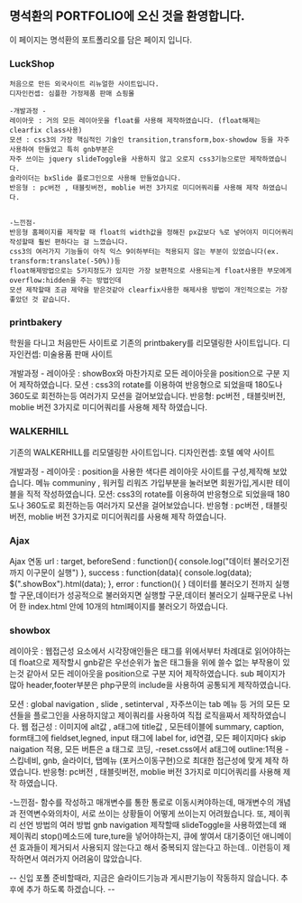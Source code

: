 ## 명석환의 PORTFOLIO에 오신 것을 환영합니다.

 이 페이지는 명석환의 포트폴리오를 담은 페이지 입니다.
 

### LuckShop
```markup
처음으로 만든 외국사이트 리뉴얼한 사이트입니다.
디자인컨셉: 심플한 가정제품 판매 쇼핑몰

-개발과정 -
레이아웃 : 거의 모든 레이아웃을 float를 사용해 제작하였습니다. (float해제는 clearfix class사용)
모션 : css3의 가장 핵심적인 기술인 transition,transform,box-showdow 등을 자주 사용하여 만들었고 특히 gnb부분은
자주 쓰이는 jquery slideToggle을 사용하지 않고 오로지 css3기능으로만 제작하였습니다.
슬라이더는 bxSlide 플로그인으로 사용해 만들었습니다.
반응형 : pc버전 , 태블릿버전, moblie 버전 3가지로 미디어쿼리를 사용해 제작 하였습니다.


-느낀점-
반응형 홈페이지를 제작할 때 float의 width값을 정해진 px값보다 %로 넣어야지 미디어쿼리 작성할때 훨씬 편하다는 걸 느꼈습니다. 
css3의 여러가지 기능들이 아직 익스 9이하부터는 적용되지 않는 부분이 있었습니다(ex. transform:translate(-50%))등 
float해제방법으로는 5가지정도가 있지만 가장 보편적으로 사용되는게 float사용한 부모에게 overflow:hidden을 주는 방법인데
모션 제작할때 조금 제약을 받은것같아 clearfix사용한 해제사용 방법이 개인적으로는 가장 좋았던 것 같습니다.
```

###  printbakery
학원을 다니고 처음만든 사이트로 기존의 printbakery를 리모델링한 사이트입니다.
디자인컨셉: 미술용품 판매 사이트

개발과정 -
레이아웃 : showBox와 마찬가지로 모든 레이아웃을 position으로 구분 지어 제작하였습니다.
모션 : css3의 rotate를 이용하여 반응형으로 되었을때 180도나 360도로 회전하는등 여러가지 모션을 걸어보았습니다.
반응형: pc버전 , 태블릿버전, moblie 버전 3가지로 미디어쿼리를 사용해 제작 하였습니다.

###  WALKERHILL
기존의 WALKERHILL를 리모델링한 사이트입니다.
디자인컨셉: 호텔 예약 사이트

개발과정 -
레이아웃 : position을 사용한 색다른 레이아웃 사이트를 구성,제작해 보았습니다.
메뉴 communiny , 워커힐 리워즈 가입부분을 눌러보면 회원가입,게시판 테이블을 직적 작성하였습니다.
모션: css3의 rotate를 이용하여 반응형으로 되었을때 180도나 360도로 회전하는등 여러가지 모션을 걸어보았습니다.
반응형 : pc버전 , 태블릿버전, moblie 버전 3가지로 미디어쿼리를 사용해 제작 하였습니다.


###  Ajax
Ajax 연동
url : target, beforeSend : function(){ console.log("데이터 불러오기전까지 이구문이 실행") },
success : function(data){ console.log(data); $(".showBox").html(data); },
error : function(){ }
데이터를 불러오기 전까지 실행할 구문,데이터가 성공적으로 불러와지면 실행할 구문,데이터 불러오기 실패구문로 나뉘어
한 index.html 안에 10개의 html페이지를 불러오기 하였습니다.


### showbox

레이아웃 : 웹접근성 요소에서 시각장애인들은 태그를 위에서부터 차례대로 읽어야하는데 float으로 제작할시 gnb같은 우선순위가 높은 태그들을 위에 쓸수 
없는 부작용이 있는것 같아서 모든 레이아웃을 position으로 구분 지어 제작하였습니다.
sub 페이지가 많아 header,footer부분은 php구문의 include을 사용하여 공통되게 제작하였습니다.

모션 : global navigation , slide , setinterval , 자주쓰이는 tab 메뉴 등 거의 모든 모션들을 플로그인을
사용하지않고 제이쿼리를 사용하여 직접 로직을짜서 제작하였습니다. 웹 접근성 : 이미지에 alt값 , a태그에 title값 , 모든테이블에 summary, caption, form태그에 fieldset,legned, input 태그에 label for, id연결, 모든 페이지마다 skip naigation 적용, 모든 버튼은 a 태그로 코딩, -reset.css에서 a태그에 outline:1적용 -스킵네비, gnb, 슬라이더, 탭메뉴 (포커스이동구현)으로 최대한 접근성에 맞게 제작 하였습니다. 반응형: pc버전 , 태블릿버전, moblie 버전 3가지로 미디어쿼리를 사용해 제작 하였습니다.

-느낀점-
함수를 작성하고 매개변수를 통한 통로로 이동시켜야하는데, 매개변수의 개념과 전역변수와의차이, 서로 쓰이는 상황들이 어떻게 쓰이는지 어려웠습니다. 또, 제이쿼리 선언 방법의 여러 방법 gnb navigation 제작할때 slideToggle을 사용하였는데 왜 제이쿼리 stop()메소드에 ture,ture을 넣어야하는지,
큐에 쌓여서 대기중이던 애니메이션 효과들이 제거되서 사용되지 않는다고 해서 중복되지 않는다고 하는데..
이런등이 제작하면서 여러가지 어려움이 많았습니다.

-- 신입 포폴 준비할때라, 지금은 슬라이드기능과 게시판기능이 작동하지 않습니다. 추후에 추가 하도록 하겠습니다. --


